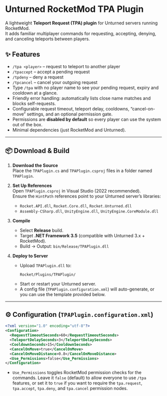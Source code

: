 # Unturned RocketMod TPA Plugin

A lightweight **Teleport Request (TPA) plugin** for Unturned servers running RocketMod.  
It adds familiar multiplayer commands for requesting, accepting, denying, and canceling teleports between players.

## ✨ Features
- `/tpa <player>` – request to teleport to another player  
- `/tpaccept` – accept a pending request  
- `/tpdeny` – deny a request  
- `/tpcancel` – cancel your outgoing request
- Type `/tpa` with no player name to see your pending request, expiry and cooldown at a glance.
- Friendly error handling: automatically lists close name matches and blocks self-requests.
- Configurable request timeout, teleport delay, cooldowns, “cancel-on-move” settings, and an optional permission gate.
- Permissions are **disabled by default** so every player can use the system out of the box.
- Minimal dependencies (just RocketMod and Unturned).

---

## 📦 Download & Build

1. **Download the Source**  
   Place the `TPAPlugin.cs` and `TPAPlugin.csproj` files in a folder named `TPAPlugin`.

2. **Set Up References**  
   Open `TPAPlugin.csproj` in Visual Studio (2022 recommended).  
   Ensure the `HintPath` references point to your Unturned server’s libraries:  
   - `Rocket.API.dll`, `Rocket.Core.dll`, `Rocket.Unturned.dll`  
   - `Assembly-CSharp.dll`, `UnityEngine.dll`, `UnityEngine.CoreModule.dll`

3. **Compile**  
   - Select **Release** build.  
   - Target **.NET Framework 3.5** (compatible with Unturned 3.x + RocketMod).  
   - Build → Output: `bin/Release/TPAPlugin.dll`

4. **Deploy to Server**  
   - Upload `TPAPlugin.dll` to:  
     ```
     Rocket/Plugins/TPAPlugin/
     ```
   - Start or restart your Unturned server.  
   - A config file (`TPAPlugin.configuration.xml`) will auto-generate, or you can use the template provided below.

---

## ⚙️ Configuration (`TPAPlugin.configuration.xml`)

```xml
<?xml version="1.0" encoding="utf-8"?>
<Configuration>
  <RequestTimeoutSeconds>60</RequestTimeoutSeconds>
  <TeleportDelaySeconds>3</TeleportDelaySeconds>
  <CooldownSeconds>15</CooldownSeconds>
  <CancelOnMove>true</CancelOnMove>
  <CancelOnMoveDistance>0.8</CancelOnMoveDistance>
  <Use_Permissions>false</Use_Permissions>
</Configuration>
```

* `Use_Permissions` toggles RocketMod permission checks for the commands. Leave it `false` (default) to allow everyone to use `/tpa` features, or set it to `true` if you want to require the `tpa.request`, `tpa.accept`, `tpa.deny`, and `tpa.cancel` permission nodes.

